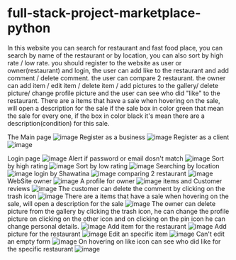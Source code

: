 # full-stack-project-marketplace-python
In this website you can search for restaurant and fast food place, you can search by name of the restaurant or by location, you can also sort by high rate / low rate.
you should register to the website as user or owner(restaurant) and login, the user can add like to the restaurant and add comment / delete comment.
the user can compare 2 restaurant.
the owner can add item / edit item / delete item / add pictures to the gallery/ delete picture/ change profile picture and the user can see who did "like" to the restaurant.
There are a items that have a sale when hovering on the sale, will open a description for the sale
if the sale box in color green that mean the sale for every one, if the box in color black it's mean there are a description(condition) for this sale.

The Main page
![image](https://user-images.githubusercontent.com/77536857/185373499-08937c11-a942-4050-b47f-1144d4598c0f.png)
Register as a business
![image](https://user-images.githubusercontent.com/77536857/185373826-97733885-ef2b-4865-9fde-d1c496c11c36.png)
Register as a client
![image](https://user-images.githubusercontent.com/77536857/185373934-9a7f7b18-a8ac-4dc3-8705-c7118d1e8023.png)

Login page
![image](https://user-images.githubusercontent.com/77536857/185374079-bae0bfa7-07ec-4da9-8c49-1cbeee77e4b0.png)
Alert if password or email dosn't match
![image](https://user-images.githubusercontent.com/77536857/185374224-d1c70ac3-2659-41e2-af03-2632c1c87b31.png)
Sort by high rating
![image](https://user-images.githubusercontent.com/77536857/185374476-f02ac73b-46f3-44c6-9fa3-349374285fd4.png)
Sort by low rating
![image](https://user-images.githubusercontent.com/77536857/185374580-47ad4e96-e8f8-40e0-8208-be2a792c437f.png)
Searching by location 
![image](https://user-images.githubusercontent.com/77536857/185378080-95d8db59-6af4-40a9-8043-27ef0749502f.png)
login by Shawatina
![image](https://user-images.githubusercontent.com/77536857/185375051-26f9f897-fe9b-4c11-ae22-78f1b8bb2227.png)
comparing 2 restaurant 
![image](https://user-images.githubusercontent.com/77536857/185375254-987bc62a-5500-4dbe-aa7b-86e2ef65b4c0.png)
WebSite owner 
![image](https://user-images.githubusercontent.com/77536857/185375376-c75e43be-8599-420b-967b-4f3c6a9412c1.png)
A profile for owner 
![image](https://user-images.githubusercontent.com/77536857/185375504-e5cde090-c868-443c-9ab1-cb180652cb28.png)
items and Customer reviews
![image](https://user-images.githubusercontent.com/77536857/185375715-4b09333d-7c4d-4f5d-a3a3-dbb5917e04a5.png)
The customer can delete the comment by clicking on the trash icon
![image](https://user-images.githubusercontent.com/77536857/185375859-925a5d6d-5094-4f0a-bf12-9486e1234313.png)
There are a items that have a sale when hovering on the sale, will open a description for the sale
![image](https://user-images.githubusercontent.com/77536857/185376171-a8a9f5e6-e42a-4f89-9e1a-d758f50073f6.png)
The owner can delete picture from the gallery by clicking the trash icon, he can change the profile picture on clicking on the other icon and on clicking on the pin icon he can change personal details.
![image](https://user-images.githubusercontent.com/77536857/185376722-a2d10c9d-7e39-4ad5-8bae-544152be2761.png)
Add item for the restaurant 
![image](https://user-images.githubusercontent.com/77536857/185377679-b16d1c5c-59eb-4278-9c17-eea065f39c3c.png)
Add picture for the restaurant 
![image](https://user-images.githubusercontent.com/77536857/185377782-397f8d2d-5173-4ce2-9a0e-c08699e8491f.png)
Edit an specific item 
![image](https://user-images.githubusercontent.com/77536857/185377875-fd90cff9-7956-4bbd-8237-6d252b43b3fe.png)
Can't edit an empty form 
![image](https://user-images.githubusercontent.com/77536857/185378272-a56e7bf8-3267-4fe6-89ba-8af304d159d5.png)
On hovering on like icon can see who did like for the specific restaurant
![image](https://user-images.githubusercontent.com/77536857/185378476-c3e54261-45b0-4a24-b7d9-1a275118a718.png)


